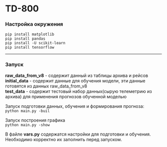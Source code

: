 # TD-800

### Настройка окружения

```
pip install matplotlib
pip install pandas
pip install -U scikit-learn
pip install tensorflow
```

* * *

### Запуск


**raw_data_from_v8** - содержит данный из таблицы архива и рейсов  
**initial_data** - содержит данные для обучения модели, эти данные готовятся из данных raw_data_from_v8  
**test_data** - содержит тестовый набор данных(сырую телеметрию из архива) для применения прогнозов обученной моделью

  
Запуск подготовки данных, обучения и формирования прогноза:  
`python main.py -buil`

  
Запуск построения графика  
`python main.py -show`

В файле **vars.py** содержатся настройки для подготовки и обучения. Необходимо корректно их заполнить перед запуском.